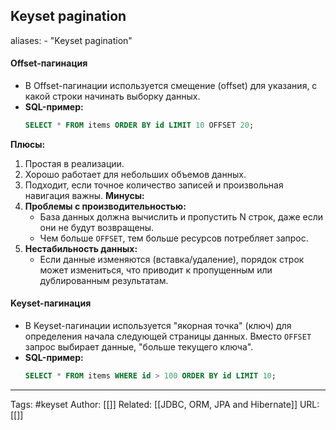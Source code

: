 ## Keyset pagination
aliases: 
	- "Keyset pagination"

#### **Offset-пагинация**
- В Offset-пагинации используется смещение (offset) для указания, с какой строки начинать выборку данных.
- **SQL-пример:**
	```sql
	SELECT * FROM items ORDER BY id LIMIT 10 OFFSET 20;
	```
**Плюсы:**
1. Простая в реализации.
2. Хорошо работает для небольших объемов данных.
3. Подходит, если точное количество записей и произвольная навигация важны.
**Минусы:**
1. **Проблемы с производительностью:**
    - База данных должна вычислить и пропустить N строк, даже если они не будут возвращены.
    - Чем больше `OFFSET`, тем больше ресурсов потребляет запрос.
2. **Нестабильность данных:**
    - Если данные изменяются (вставка/удаление), порядок строк может измениться, что приводит к пропущенным или дублированным результатам.
#### **Keyset-пагинация**
- В Keyset-пагинации используется "якорная точка" (ключ) для определения начала следующей страницы данных. Вместо `OFFSET` запрос выбирает данные, "больше текущего ключа".
- **SQL-пример:**
	```sql
	SELECT * FROM items WHERE id > 100 ORDER BY id LIMIT 10;
	```

---
Tags: #keyset
Author: [[]]
Related: [[JDBC, ORM, JPA and Hibernate]]
URL: [[]]